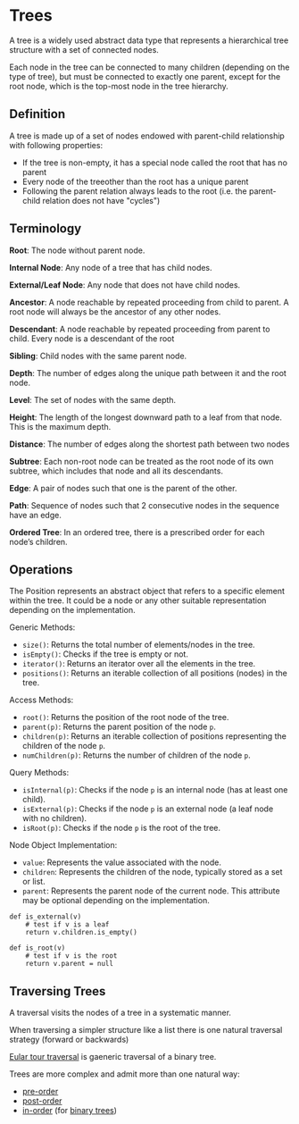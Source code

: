 # Trees

A tree is a widely used abstract data type that represents a hierarchical tree structure with a set of connected nodes.

Each node in the tree can be connected to many children (depending on the type of tree), but must be connected to exactly one parent, except for the root node, which is the top-most node in the tree hierarchy.

## Definition

A tree is made up of a set of nodes endowed with parent-child relationship with following properties:
- If the tree is non-empty, it has a special node called the root that has no parent
- Every node of the treeother than the root has a unique parent
- Following the parent relation always leads to the root (i.e. the parent-child relation does not have "cycles")

## Terminology

**Root**: The node without parent node.

**Internal Node**: Any node of a tree that has child nodes.

**External/Leaf Node**: Any node that does not have child nodes.

**Ancestor**: A node reachable by repeated proceeding from child to parent. A root node will always be the ancestor of any other nodes.

**Descendant**: A node reachable by repeated proceeding from parent to child. Every node is a descendant of the root

**Sibling**: Child nodes with the same parent node.

**Depth**: The number of edges along the unique path between it and the root node.

**Level**: The set of nodes with the same depth.

**Height**: The length of the longest downward path to a leaf from that node. This is the maximum depth.

**Distance**: The number of edges along the shortest path between two nodes

**Subtree**: Each non-root node can be treated as the root node of its own subtree, which includes that node and all its descendants.

**Edge**: A pair of nodes such that one is the parent of the other.

**Path**: Sequence of nodes such that 2 consecutive nodes in the sequence have an edge.

**Ordered Tree**: In an ordered tree, there is a prescribed order for each node’s children.

## Operations

The Position represents an abstract object that refers to a specific element within the tree. It could be a node or any other suitable representation depending on the implementation.

Generic Methods:
- `size()`: Returns the total number of elements/nodes in the tree.
- `isEmpty()`: Checks if the tree is empty or not.
- `iterator()`: Returns an iterator over all the elements in the tree.
- `positions()`: Returns an iterable collection of all positions (nodes) in the tree.

Access Methods:
- `root()`: Returns the position of the root node of the tree.
- `parent(p)`: Returns the parent position of the node `p`.
- `children(p)`: Returns an iterable collection of positions representing the children of the node `p`.
- `numChildren(p)`: Returns the number of children of the node `p`.

Query Methods:
- `isInternal(p)`: Checks if the node `p` is an internal node (has at least one child).
- `isExternal(p)`: Checks if the node `p` is an external node (a leaf node with no children).
- `isRoot(p)`: Checks if the node `p` is the root of the tree.

Node Object Implementation:
- `value`: Represents the value associated with the node.
- `children`: Represents the children of the node, typically stored as a set or list.
- `parent`: Represents the parent node of the current node. This attribute may be optional depending on the implementation.

```
def is_external(v)
    # test if v is a leaf
    return v.children.is_empty()

def is_root(v)
    # test if v is the root
    return v.parent = null
```

## Traversing Trees

A traversal visits the nodes of a tree in a systematic manner.

When traversing a simpler structure like a list there is one natural traversal strategy (forward or backwards)

[Eular tour traversal](./euler-tour-traserval.md) is gaeneric traversal of a binary tree.

Trees are more complex and admit more than one natural way:
- [pre-order](./preorder-traversal.md)
- [post-order](./postorder-traversal.md)
- [in-order](./binary-trees.md#inorder-traversal) (for [binary trees](./binary-trees.md))